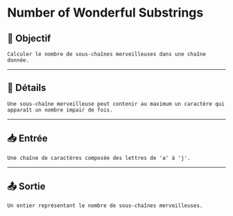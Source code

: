 # Number of Wonderful Substrings

## 🎯 Objectif

    Calculer le nombre de sous-chaînes merveilleuses dans une chaîne donnée.

---

## 📝 Détails

    Une sous-chaîne merveilleuse peut contenir au maximum un caractère qui apparaît un nombre impair de fois.

---

## 📥 Entrée

    Une chaîne de caractères composée des lettres de 'a' à 'j'.

---

## 📤 Sortie

    Un entier représentant le nombre de sous-chaînes merveilleuses.

